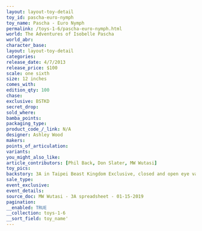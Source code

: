 ```yaml
---
layout: layout-toy-detail 
toy_id: pascha-euro-nymph
toy_name: Pascha - Euro Nymph
permalink: /toys-1-6/pascha-euro-nymph.html
world: The Adventures of Isobelle Pascha
world_abr: 
character_base: 
layout: layout-toy-detail
categories: 
release_date: 4/7/2013
release_price: $100 
scale: one sixth
size: 12 inches
comes_with: 
edition_qty: 100
chase: 
exclusive: BSTKD
secret_drop: 
sold_where: 
bamba_points: 
packaging_type: 
product_code_/_link: N/A
designer: Ashley Wood
makers: 
points_of_articulation: 
variants: 
you_might_also_like: 
article_contributors: [Phil Back, Don Slater, MW Wutasi]
toy_pics: 
backstory: 3A in Taipei Beast Kingdom Exclusive, closed and open eye variants
sale_type: 
event_exclusive: 
event_details: 
source_doc: MW Wutasi - 3A spreadsheet - 01-15-2019
pagination: 
__enabled: TRUE
__collection: toys-1-6
__sort_field: toy_name'
---
```

